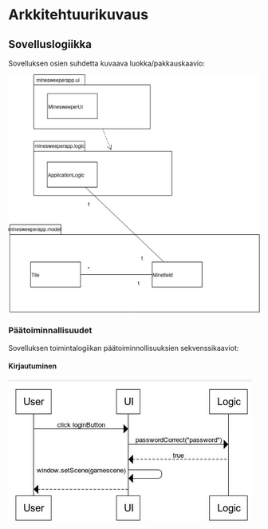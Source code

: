 # Arkkitehtuurikuvaus

## Sovelluslogiikka

Sovelluksen osien suhdetta kuvaava luokka/pakkauskaavio:

![](kaavio_alustava.jpg)

### Päätoiminnallisuudet

Sovelluksen toimintalogiikan päätoiminnollisuuksien sekvenssikaaviot:

#### Kirjautuminen

![](sekvenssikaavio_kirjautuminen.jpg)

